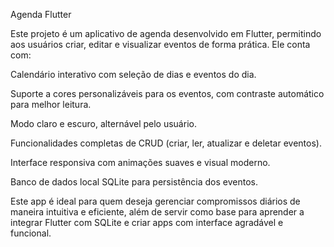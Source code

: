 Agenda Flutter

Este projeto é um aplicativo de agenda desenvolvido em Flutter, permitindo aos usuários criar, editar e visualizar eventos de forma prática. Ele conta com:

Calendário interativo com seleção de dias e eventos do dia.

Suporte a cores personalizáveis para os eventos, com contraste automático para melhor leitura.

Modo claro e escuro, alternável pelo usuário.

Funcionalidades completas de CRUD (criar, ler, atualizar e deletar eventos).

Interface responsiva com animações suaves e visual moderno.

Banco de dados local SQLite para persistência dos eventos.

Este app é ideal para quem deseja gerenciar compromissos diários de maneira intuitiva e eficiente, além de servir como base para aprender a integrar Flutter com SQLite e criar apps com interface agradável e funcional.